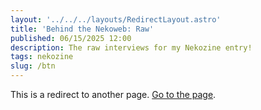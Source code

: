 ```yaml
---
layout: '../../../layouts/RedirectLayout.astro'
title: 'Behind the Nekoweb: Raw'
published: 06/15/2025 12:00
description: The raw interviews for my Nekozine entry!
tags: nekozine
slug: /btn
---
```


This is a redirect to another page. [Go to the page](/btn/).